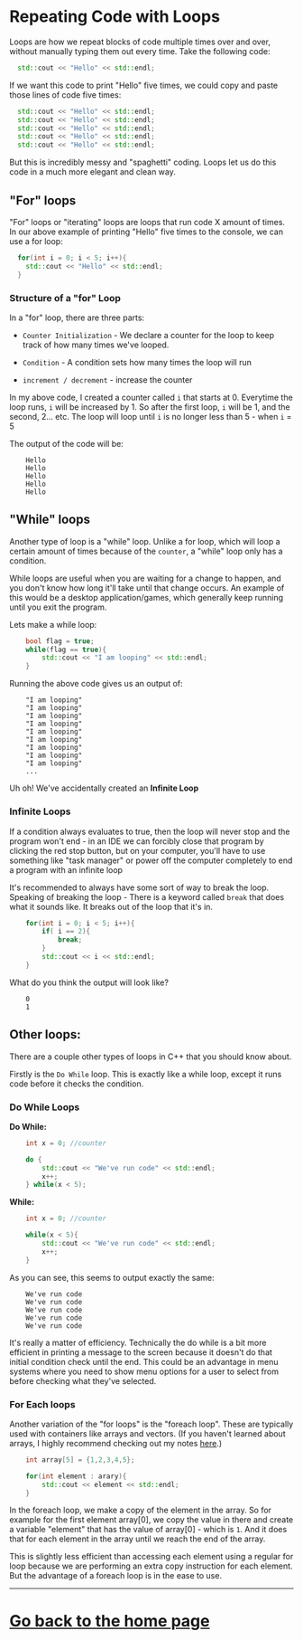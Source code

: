 # Repeating Code with Loops

Loops are how we repeat blocks of code multiple times over and over, without manually typing them out every time. Take the following code:

```c++
  std::cout << "Hello" << std::endl;
```

If we want this code to print "Hello" five times, we could copy and paste those lines of code five times:

```c++
  std::cout << "Hello" << std::endl;
  std::cout << "Hello" << std::endl;
  std::cout << "Hello" << std::endl;
  std::cout << "Hello" << std::endl;
  std::cout << "Hello" << std::endl;
```

But this is incredibly messy and "spaghetti" coding. Loops let us do this code in a much more elegant and clean way.

## "For" loops

"For" loops or "iterating" loops are loops that run code X amount of times. In our above example of printing "Hello" five times to the console, we can use a for loop:

```c++
  for(int i = 0; i < 5; i++){
    std::cout << "Hello" << std::endl;
  }
```

### Structure of a "for" Loop

In a "for" loop, there are three parts:

- `Counter Initialization` - We declare a counter for the loop to keep track of how many times we've looped.

- `Condition` - A condition sets how many times the loop will run

- `increment / decrement` - increase the counter

In my above code, I created a counter called `i` that starts at 0. Everytime the loop runs, `i` will be increased by 1. So after the first loop, `i` will be 1, and the second, 2... etc. The loop will loop until `i` is no longer less than 5 - when `i` = 5

The output of the code will be:
```
    Hello
    Hello
    Hello
    Hello
    Hello
```

## "While" loops

Another type of loop is a "while" loop. Unlike a for loop, which will loop a certain amount of times because of the `counter`, a "while" loop only has a condition.

While loops are useful when you are waiting for a change to happen, and you don't know how long it'll take until that change occurs. An example of this would be a desktop application/games, which generally keep running until you exit the program.

Lets make a while loop:

```c++
    bool flag = true;
    while(flag == true){
        std::cout << "I am looping" << std::endl;
    }
```

Running the above code gives us an output of:

```
    "I am looping"
    "I am looping"
    "I am looping"
    "I am looping"
    "I am looping"
    "I am looping"
    "I am looping"
    "I am looping"
    "I am looping"
    ...
```

Uh oh! We've accidentally created an **Infinite Loop**

### Infinite Loops

If a condition always evaluates to true, then the loop will never stop and the program won't end - in an IDE we can forcibly close that program by clicking the red stop button, but on your computer, you'll have to use something like "task manager" or power off the computer completely to end a program with an infinite loop

It's recommended to always have some sort of way to break the loop. Speaking of breaking the loop - There is a keyword called `break` that does what it sounds like. It breaks out of the loop that it's in.

```c++
    for(int i = 0; i < 5; i++){
        if( i == 2){
            break;
        }
        std::cout << i << std::endl;
    }
```

What do you think the output will look like? 

```
    0
    1
```

## Other loops:

There are a couple other types of loops in C++ that you should know about.

Firstly is the `Do While` loop. This is exactly like a while loop, except it runs code before it checks the condition. 

### Do While Loops
**Do While:**

```c++
    int x = 0; //counter

    do {
        std::cout << "We've run code" << std::endl;
        x++;
    } while(x < 5);
```

**While:**

```c++
    int x = 0; //counter

    while(x < 5){
        std::cout << "We've run code" << std::endl;
        x++;
    }
```

As you can see, this seems to output exactly the same:

```
    We've run code
    We've run code
    We've run code
    We've run code
    We've run code
```

It's really a matter of efficiency. Technically the do while is a bit more efficient in printing a message to the screen because it doesn't do that initial condition check until the end. This could be an advantage in menu systems where you need to show menu options for a user to select from before checking what they've selected.


### For Each loops

Another variation of the "for loops" is the "foreach loop". These are typically used with containers like arrays and vectors. (If you haven't learned about arrays, I highly recommend checking out my notes [here](./Arrays.md).) 

```c++
    int array[5] = {1,2,3,4,5};

    for(int element : arary){
        std::cout << element << std::endl;
    }
```

In the foreach loop, we make a copy of the element in the array. So for example for the first element array[0], we copy the value in there and create a variable "element" that has the value of array[0] - which is `1`. And it does that for each element in the array until we reach the end of the array.

This is slightly less efficient than accessing each element using a regular for loop because we are performing an extra copy instruction for each element. But the advantage of a foreach loop is in the ease to use.

----
# [Go back to the home page](../home.md)

